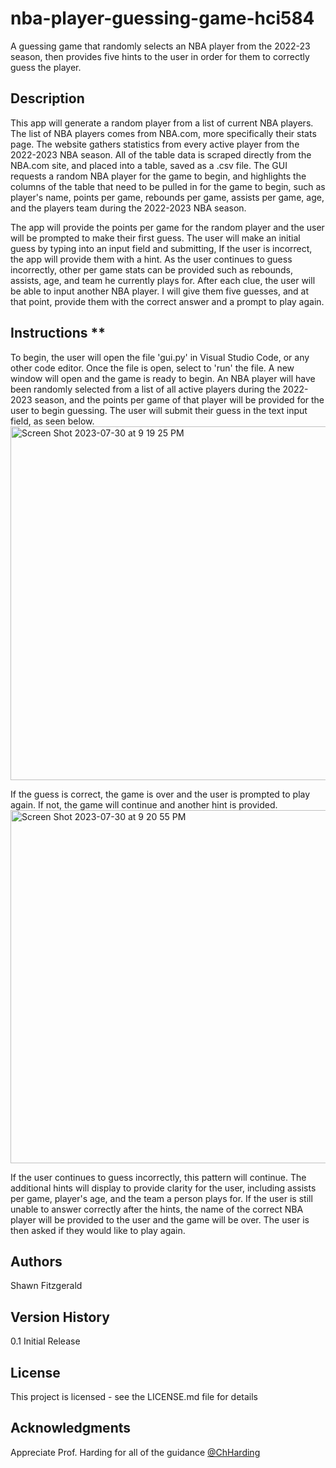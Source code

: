 # nba-player-guessing-game-hci584
A guessing game that randomly selects an NBA player from the 2022-23 season, then provides five hints to the user in order for them to correctly guess the player.

## **Description**
This app will generate a random player from a list of current NBA players. The list of NBA players comes from NBA.com, more specifically their stats page. The website gathers statistics from every active player from the 2022-2023 NBA season. All of the table data is scraped directly from the NBA.com site, and placed into a table, saved as a .csv file. The GUI requests a random NBA player for the game to begin, and highlights the columns of the table that need to be pulled in for the game to begin, such as player's name, points per game, rebounds per game, assists per game, age, and the players team during the 2022-2023 NBA season.

The app will provide the points per game for the random player and the user will be prompted to make their first guess. The user will make an initial guess by typing into an input field and submitting, If the user is incorrect, the app will provide them with a hint. As the user continues to guess incorrectly, other per game stats can be provided such as rebounds, assists, age, and team he currently plays for. After each clue, the user will be able to input another NBA player. I will give them five guesses, and at that point, provide them with the correct answer and a prompt to play again.

## Instructions **
To begin, the user will open the file 'gui.py' in Visual Studio Code, or any other code editor. Once the file is open, select to 'run' the file. A new window will open and the game is ready to begin. An NBA player will have been randomly selected from a list of all active players during the 2022-2023 season, and the points per game of that player will be provided for the user to begin guessing. The user will submit their guess in the text input field, as seen below.
<img width="566" alt="Screen Shot 2023-07-30 at 9 19 25 PM" src="https://github.com/Fitzgshawn/nba-player-guessing-game-hci584/assets/134566446/f487d70c-2e4f-45a3-868e-55cf96c66128">

If the guess is correct, the game is over and the user is prompted to play again. If not, the game will continue and another hint is provided. 
<img width="565" alt="Screen Shot 2023-07-30 at 9 20 55 PM" src="https://github.com/Fitzgshawn/nba-player-guessing-game-hci584/assets/134566446/0d381ec1-43dc-49e6-ad47-e82e8c051b83">

If the user continues to guess incorrectly, this pattern will continue. The additional hints will display to provide clarity for the user, including assists per game, player's age, and the team a person plays for. If the user is still unable to answer correctly after the hints, the name of the correct NBA player will be provided to the user and the game will be over. The user is then asked if they would like to play again.

## **Authors**
Shawn Fitzgerald

## **Version History**
0.1
Initial Release

## **License**
This project is licensed - see the LICENSE.md file for details

## **Acknowledgments**
Appreciate Prof. Harding for all of the guidance
[@ChHarding](https://github.com/ChHarding)
